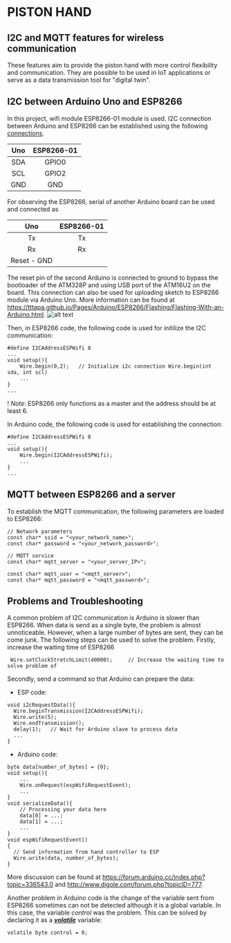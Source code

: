 # PISTON HAND 
## I2C and MQTT features for wireless communication 


These features aim to provide the piston hand with more control flexibility and 
communication. They are possible to be used in IoT applications or serve as a data 
transmission tool for "digital twin". 


## I2C between Arduino Uno and ESP8266
In this project, wifi module ESP8266-01 module is used. 
I2C connection between Arduino and ESP8266 can be established 
using the following [connections].

 Uno  |  ESP8266-01  
:---: | :---: 
  SDA |  GPIO0
  SCL |  GPIO2
  GND |  GND
  
For observing the ESP8266, serial of another Arduino board can be used and connected as 

  Uno  |  ESP8266-01 
:---:  | :---: 
  Tx   |  Tx
  Rx   |  Rx
  Reset - GND |
  
 The reset pin of the second Arduino is connected to ground to bypass the bootloader of 
 the ATM328P and using USB port of the ATM16U2 on the board. This connection can also be 
 used for uploading sketch to ESP8266 module via Arduino Uno.
 More information can be found at <https://tttapa.github.io/Pages/Arduino/ESP8266/Flashing/Flashing-With-an-Arduino.html>.
 ![alt text](https://tttapa.github.io/Pages/Arduino/ESP8266/Flashing/images/ESP8266-UNO-flash.svg)

Then, in ESP8266 code, the following code is used for initilize the I2C communication:

```
#define I2CAddressESPWifi 8
...
void setup(){
    Wire.begin(0,2);   // Initialize i2c connection Wire.begin(int sda, int scl)
    ...
}
...
```
! _Note_: ESP8266 only functions as a master and the address should be at least 6.

In Arduino code, the following code is used for establishing the connection:


```
#define I2CAddressESPWifi 8
...
void setup(){
    Wire.begin(I2CAddressESPWifi);
    ...
}
...
```
## MQTT between ESP8266 and a server
To establish the MQTT communication, the following parameters are loaded to ESP8266:
```
// Network parameters
const char* ssid = "<your_network_name>";
const char* password = "<your_network_password>";

// MQTT service
const char* mqtt_server = "<your_server_IP>";

const char* mqtt_user = "<mqtt_server>";
const char* mqtt_password = "<mqtt_password>";
```

## Problems and Troubleshooting

A common problem of I2C communication is Arduino is slower than ESP8266. 
When data is send as a single byte, the problem is almost unnoticeable. 
However, when a large number of bytes are sent, they can be come junk. 
The following steps can be used to solve the problem. 
Firstly, increase the waiting time of ESP8266
```
 Wire.setClockStretchLimit(40000);     // Increase the waiting time to solve problem of
```
Secondly, send a command so that Arduino can prepare the data:
* ESP code:
```
void i2cRequestData(){
  Wire.beginTransmission(I2CAddressESPWifi);
  Wire.write(5);
  Wire.endTransmission();
  delay(1);   // Wait for Arduino slave to process data
  ...
}
```
* Arduino code:

```
byte data[number_of_bytes] = {0};
void setup(){
    ...
    Wire.onRequest(espWifiRequestEvent);
    ...
}
void serializeData(){
    // Processing your data here
    data[0] = ...;
    data[1] = ...;
    ...
}
void espWifiRequestEvent()
{
  // Send information from hand controller to ESP
  Wire.write(data, number_of_bytes);
}
```
More discussion can be found at <https://forum.arduino.cc/index.php?topic=336543.0> and 
<http://www.digole.com/forum.php?topicID=777>.

Another problem in Arduino code is the change of the variable sent from ESP8266 sometimes 
can not be detected although it is a global variable. In this case, the variable _control_
was the problem. This can be solved by declaring it as a _**[volatile]**_ variable:
```
volatile byte control = 0;
```

[connections]: https://arduino-esp8266.readthedocs.io/en/latest/libraries.html
[volatile]: http://gammon.com.au/interrupts